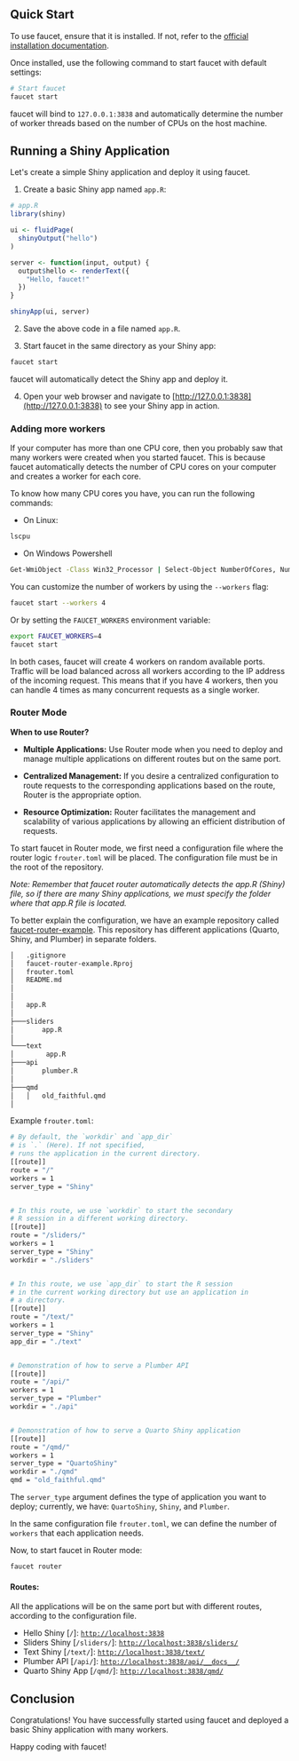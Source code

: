 ## Quick Start

To use faucet, ensure that it is installed. If not, refer to the [official installation documentation](./install.md).

Once installed, use the following command to start faucet with default settings:

```bash
# Start faucet
faucet start
```

faucet will bind to `127.0.0.1:3838` and automatically determine the number of worker threads based on the number of CPUs on the host machine.

## Running a Shiny Application

Let's create a simple Shiny application and deploy it using faucet.

1. Create a basic Shiny app named `app.R`:

```R
# app.R
library(shiny)

ui <- fluidPage(
  shinyOutput("hello")
)

server <- function(input, output) {
  output$hello <- renderText({
    "Hello, faucet!"
  })
}

shinyApp(ui, server)
```

2. Save the above code in a file named `app.R`.

3. Start faucet in the same directory as your Shiny app:

```bash
faucet start
```

faucet will automatically detect the Shiny app and deploy it.

4. Open your web browser and navigate to [http://127.0.0.1:3838](http://127.0.0.1:3838) to see your Shiny app in action.


### Adding more workers

If your computer has more than one CPU core, then you probably saw that
many workers were created when you started faucet. This is because faucet
automatically detects the number of CPU cores on your computer and creates
a worker for each core.

To know how many CPU cores you have, you can run the following commands:

- On Linux:
```bash
lscpu
```

- On Windows Powershell
```bash
Get-WmiObject -Class Win32_Processor | Select-Object NumberOfCores, NumberOfLogicalProcessors
```

You can customize the number of workers by using the `--workers` flag:

```bash
faucet start --workers 4
```

Or by setting the `FAUCET_WORKERS` environment variable:

```bash
export FAUCET_WORKERS=4
faucet start
```

In both cases, faucet will create 4 workers on random available ports.
Traffic will be load balanced across all workers according to the
IP address of the incoming request. This means that if you have 4 workers,
then you can handle 4 times as many concurrent requests as a single worker.

### Router Mode

**When to use Router?**

- **Multiple Applications:** Use Router mode when you need to deploy and manage multiple applications on different routes but on the same port.

- **Centralized Management:** If you desire a centralized configuration to route requests to the corresponding applications based on the route, Router is the appropriate option.

- **Resource Optimization:** Router facilitates the management and scalability of various applications by allowing an efficient distribution of requests.

To start faucet in Router mode, we first need a configuration file where the router logic `frouter.toml` will be placed. The configuration file must be in the root of the repository.

*Note: Remember that faucet router automatically detects the app.R (Shiny) file, so if there are many Shiny applications, we must specify the folder where that app.R file is located.*

To better explain the configuration, we have an example repository called [faucet-router-example](https://github.com/ixpantia/faucet-router-example). This repository has different applications (Quarto, Shiny, and Plumber) in separate folders.

```bash
│   .gitignore
│   faucet-router-example.Rproj
│   frouter.toml
│   README.md
│   
│   
│   app.R
│
├───sliders
│       app.R
│
└───text
│        app.R
├───api
│       plumber.R
│
├───qmd
│   │   old_faithful.qmd
│
```

Example `frouter.toml`:

```sh
# By default, the `workdir` and `app_dir`
# is `.` (Here). If not specified,
# runs the application in the current directory.
[[route]]
route = "/"
workers = 1
server_type = "Shiny"


# In this route, we use `workdir` to start the secondary
# R session in a different working directory.
[[route]]
route = "/sliders/"
workers = 1
server_type = "Shiny"
workdir = "./sliders"


# In this route, we use `app_dir` to start the R session
# in the current working directory but use an application in
# a directory.
[[route]]
route = "/text/"
workers = 1
server_type = "Shiny"
app_dir = "./text"


# Demonstration of how to serve a Plumber API
[[route]]
route = "/api/"
workers = 1
server_type = "Plumber"
workdir = "./api"


# Demonstration of how to serve a Quarto Shiny application
[[route]]
route = "/qmd/"
workers = 1
server_type = "QuartoShiny"
workdir = "./qmd"
qmd = "old_faithful.qmd"
```

The `server_type` argument defines the type of application you want to deploy; currently, we have: `QuartoShiny`, `Shiny`, and `Plumber`.

In the same configuration file `frouter.toml`, we can define the number of `workers` that each application needs.

Now, to start faucet in Router mode:

```sh
faucet router
```

#### Routes:

All the applications will be on the same port but with different routes, according to the configuration file.

- Hello Shiny [`/`]: [`http://localhost:3838`](http://localhost:3838)
- Sliders Shiny [`/sliders/`]: [`http://localhost:3838/sliders/`](http://localhost:3838/sliders/)
- Text Shiny [`/text/`]: [`http://localhost:3838/text/`](http://localhost:3838/text/)
- Plumber API [`/api/`]: [`http://localhost:3838/api/__docs__/`](http://localhost:3838/api/__docs__/)
- Quarto Shiny App [`/qmd/`]: [`http://localhost:3838/qmd/`](http://localhost:3838/qmd/)


## Conclusion

Congratulations! You have successfully started using faucet and deployed a
basic Shiny application with many workers.

Happy coding with faucet!
